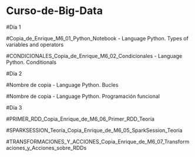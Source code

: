 # Curso-de-Big-Data

#Día 1
  
   #Copia_de_Enrique_M6_01_Python_Notebook - Language Python. Types of variables and operators
   
   #CONDICIONALES_Copia_de_Enrique_M6_02_Condicionales - Language Python. Conditionals
   

#Día 2
  
   #Nombre de copia - Language Python. Bucles
   
   #Nombre de copia - Language Python. Programación funcional
   
 
#Día 3

  #PRIMER_RDD_Copia_Enrique_de_M6_06_Primer_RDD_Teoría
  
  #SPARKSESSION_Teoría_Copia_Enrique_de_M6_05_SparkSession_Teoría
  
  #TRANSFORMACIONES_Y_ACCIONES_Copia_Enrique_de_M6_07_Transformaciones_y_Acciones_sobre_RDDs
   
